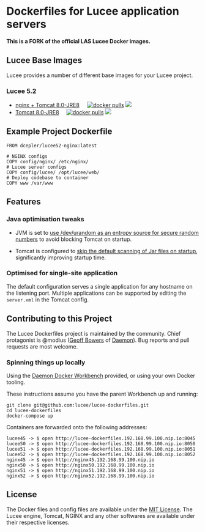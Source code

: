 # Dockerfiles for Lucee application servers

**This is a FORK of the official LAS Lucee Docker images.**

## Lucee Base Images

Lucee provides a number of different base images for your Lucee project.

### Lucee 5.2

- [nginx + Tomcat 8.0-JRE8](./lucee-nginx/5.2/) &nbsp; &nbsp;
  [![docker pulls](https://img.shields.io/docker/pulls/dcepler/lucee52-nginx.svg?label=docker+pulls)](https://hub.docker.com/r/dcepler/lucee52-nginx/)
  [![](https://images.microbadger.com/badges/image/dcepler/lucee52-nginx.svg)](https://microbadger.com/images/dcepler/lucee52-nginx)
- [Tomcat 8.0-JRE8](./5.2/) &nbsp; &nbsp;
  [![docker pulls](https://img.shields.io/docker/pulls/dcepler/lucee52.svg?label=docker+pulls)](https://hub.docker.com/r/dcepler/lucee52/)
  [![](https://images.microbadger.com/badges/image/dcepler/lucee52.svg)](https://microbadger.com/images/dcepler/lucee52)

## Example Project Dockerfile

```
FROM dcepler/lucee52-nginx:latest

# NGINX configs
COPY config/nginx/ /etc/nginx/
# Lucee server configs
COPY config/lucee/ /opt/lucee/web/
# Deploy codebase to container
COPY www /var/www
```

## Features

### Java optimisation tweaks

- JVM is set to [use /dev/urandom as an entropy source for secure random numbers](http://support.run.pivotal.io/entries/59869725-Java-Web-Applications-Slow-Startup-or-Failing) to avoid blocking Tomcat on startup.

- Tomcat is configured to [skip the default scanning of Jar files on startup](http://www.gpickin.com/index.cfm/blog/how-to-get-your-tomcat-to-pounce-on-startup-not-crawl), significantly improving startup time.

### Optimised for single-site application

The default configuration serves a single application for any hostname on the listening port. Multiple applications can be supported by editing the `server.xml` in the Tomcat config.


## Contributing to this Project

The Lucee Dockerfiles project is maintained by the community. Chief protagonist is @modius ([Geoff Bowers](https://github.com/modius) of [Daemon](http://www.daemon.com.au)). Bug reports and pull requests are most welcome.

### Spinning things up locally

Using the [Daemon Docker Workbench](https://github.com/justincarter/docker-workbench) provided, or using your own Docker tooling.

These instructions assume you have the parent Workbench up and running:
```
git clone git@github.com:lucee/lucee-dockerfiles.git
cd lucee-dockerfiles
docker-compose up
```

Containers are forwarded onto the following addresses:
```
lucee45 -> $ open http://lucee-dockerfiles.192.168.99.100.nip.io:8045
lucee50 -> $ open http://lucee-dockerfiles.192.168.99.100.nip.io:8050
lucee51 -> $ open http://lucee-dockerfiles.192.168.99.100.nip.io:8051
lucee52 -> $ open http://lucee-dockerfiles.192.168.99.100.nip.io:8052
nginx45 -> $ open http://nginx45.192.168.99.100.nip.io
nginx50 -> $ open http://nginx50.192.168.99.100.nip.io
nginx51 -> $ open http://nginx51.192.168.99.100.nip.io
nginx52 -> $ open http://nginx52.192.168.99.100.nip.io
```

## License

The Docker files and config files are available under the [MIT License](LICENSE). The Lucee engine, Tomcat, NGINX and any other softwares are available under their respective licenses.
